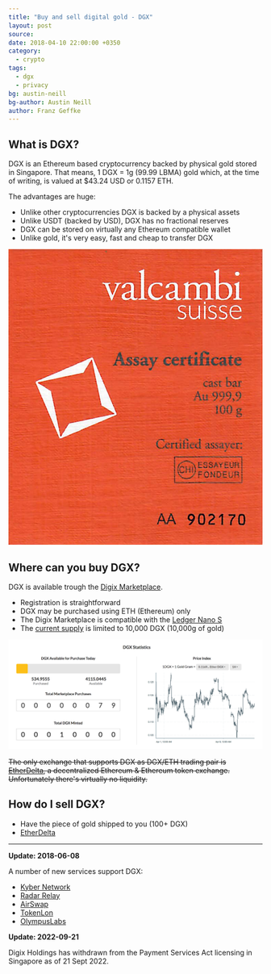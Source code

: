 ```yaml
---
title: "Buy and sell digital gold - DGX"
layout: post
source:
date: 2018-04-10 22:00:00 +0350
category:
  - crypto
tags:
  - dgx
  - privacy
bg: austin-neill
bg-author: Austin Neill
author: Franz Geffke
---
```


## What is DGX?

DGX is an Ethereum based cryptocurrency backed by physical gold stored in Singapore. That means, 1 DGX = 1g (99.99 LBMA) gold which, at the time of writing, is valued at $43.24 USD or 0.1157 ETH.

The advantages are huge:

- Unlike other cryptocurrencies DGX is backed by a physical assets
- Unlike USDT (backed by USD), DGX has no fractional reserves
- DGX can be stored on virtually any Ethereum compatible wallet
- Unlike gold, it's very easy, fast and cheap to transfer DGX

![DGX 100g gold asset certificate](/assets/content/2018/buy-and-sell-dgx-digital-gold-token.jpg)

## Where can you buy DGX?

DGX is available trough the [Digix Marketplace](https://digix.global/app/#/marketplace).

- Registration is straightforward
- DGX may be purchased using ETH (Ethereum) only
- The Digix Marketplace is compatible with the [Ledger Nano S](/gist/a-quick-look-ledger-nano-s-crypto-hardware-wallet/)
- The [current supply](https://digix.global/app/#/provenance/assets-explorer/assets-list) is limited to 10,000 DGX (10,000g of gold)

![Digix Marketplace Statistics](/assets/content/2018/buy-and-sell-dgx-digital-gold-token-01.png)

~~The only exchange that supports DGX as DGX/ETH trading pair is [EtherDelta](https://etherdelta.com/#0x4f3afec4e5a3f2a6a1a411def7d7dfe50ee057bf-ETH), a decentralized Ethereum & Ethereum token exchange. Unfortunately there's virtually no liquidity.~~

## How do I sell DGX?

- Have the piece of gold shipped to you (100+ DGX)
- [EtherDelta](https://etherdelta.com/#0x4f3afec4e5a3f2a6a1a411def7d7dfe50ee057bf-ETH)

<hr>

**Update: 2018-06-08**

A number of new services support DGX:

- [Kyber Network](https://kyber.network/)
- [Radar Relay](https://app.radarrelay.com/DGX/WETH)
- [AirSwap](https://www.airswap.io/trade)
- [TokenLon](https://tokenlon.token.im)
- [OlympusLabs](https://olympuslabs.io/web)

**Update: 2022-09-21**

Digix Holdings has withdrawn from the Payment Services Act licensing in Singapore as of 21 Sept 2022.
